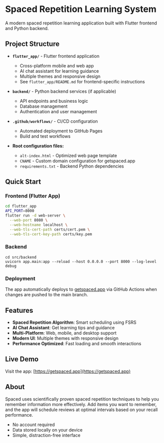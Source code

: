 # Spaced Repetition Learning System

A modern spaced repetition learning application built with Flutter frontend and Python backend.

## Project Structure

- **`flutter_app/`** - Flutter frontend application
  - Cross-platform mobile and web app
  - AI chat assistant for learning guidance
  - Multiple themes and responsive design
  - See `flutter_app/README.md` for frontend-specific instructions

- **`backend/`** - Python backend services (if applicable)
  - API endpoints and business logic
  - Database management
  - Authentication and user management

- **`.github/workflows/`** - CI/CD configuration
  - Automated deployment to GitHub Pages
  - Build and test workflows

- **Root configuration files:**
  - `alt-index.html` - Optimized web page template
  - `CNAME` - Custom domain configuration for getspaced.app
  - `requirements.txt` - Backend Python dependencies

## Quick Start

### Frontend (Flutter App)
```bash
cd flutter_app
API_PORT=8000
flutter run -d web-server \
  --web-port 8080 \
  --web-hostname localhost \
  --web-tls-cert-path certs/cert.pem \
  --web-tls-cert-key-path certs/key.pem
```
### Backend
```
cd src/backend
uvicorn app.main:app --reload --host 0.0.0.0 --port 8000 --log-level debug
```
### Deployment
The app automatically deploys to [getspaced.app](https://getspaced.app) via GitHub Actions when changes are pushed to the main branch.

## Features

- **Spaced Repetition Algorithm**: Smart scheduling using FSRS
- **AI Chat Assistant**: Get learning tips and guidance
- **Multi-Platform**: Web, mobile, and desktop support
- **Modern UI**: Multiple themes with responsive design
- **Performance Optimized**: Fast loading and smooth interactions

## Live Demo

Visit the app: [https://getspaced.app](https://getspaced.app)

## About

Spaced uses scientifically proven spaced repetition techniques to help you remember information more effectively. Add items you want to remember, and the app will schedule reviews at optimal intervals based on your recall performance.

- No account required
- Data stored locally on your device
- Simple, distraction-free interface
